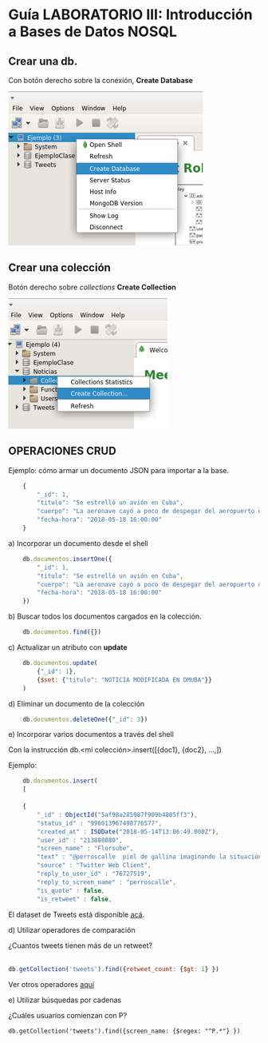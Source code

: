 # Guía LABORATORIO III: Introducción a Bases de Datos NOSQL

## Crear una db. 
Con botón derecho sobre la conexión, __Create Database__


![crear db](./img/creardb.png)


## Crear una colección
Botón derecho sobre *collections* __Create Collection__

![crear col](./img/crearcol.png)


## OPERACIONES CRUD

Ejemplo: cómo armar un documento JSON para importar a la base.

```javascript
    { 
        "_id": 1,
        "titulo": "Se estrelló un avión en Cuba",
        "cuerpo": "La aeronave cayó a poco de despegar del aeropuerto de La Habana. Era un Boeing 737 de una compañía aérea subsidiaria de Cubana de Aviación. El presidente cubano Miguel Díaz-Canel se dirigió de inmediato al lugar del accidente.",
        "fecha-hora": "2018-05-18 16:00:00"
    }
```

a) Incorporar un documento desde el shell

```javascript
    db.documentos.insertOne({ 
        "_id": 1,
        "titulo": "Se estrelló un avión en Cuba",
        "cuerpo": "La aeronave cayó a poco de despegar del aeropuerto de La Habana. Era un Boeing 737 de una compañía aérea subsidiaria de Cubana de Aviación. El presidente cubano Miguel Díaz-Canel se dirigió de inmediato al lugar del accidente.",
        "fecha-hora": "2018-05-18 16:00:00"
    })
```    

b) Buscar todos los documentos cargados en la colección.
```javascript
    db.documentos.find({})
```

c) Actualizar un atributo con __update__

```javascript
    db.documentos.update(
        {"_id": 1},
        {$set: {"titulo": "NOTICIA MODIFICADA EN DMUBA"}}
    )
```

d) Eliminar un documento de la colección

```javascript
    db.documentos.deleteOne({"_id": 3})
```
    
e) Incorporar varios documentos a través del shell

Con la instrucción db.<mi colección>.insert([{doc1}, {doc2}, ...,])

Ejemplo:

```javascript
    db.documentos.insert(
    [
        
    {
        "_id" : ObjectId("5af98a285987f909b4005ff3"),
        "status_id" : "996013967498776577",
        "created_at" : ISODate("2018-05-14T13:06:49.000Z"),
        "user_id" : "213888080",
        "screen_name" : "Florsube",
        "text" : "@perroscalle  piel de gallina imaginando la situación de Alejandro!cada uno con sus montruos, jajaja, y nosotros preocupados por el dólar y la inflación! tiburón, qué buscas en la orilla?",
        "source" : "Twitter Web Client",
        "reply_to_user_id" : "76727519",
        "reply_to_screen_name" : "perroscalle",
        "is_quote" : false,
        "is_retweet" : false,
```

El dataset de Tweets está disponible [acá]().

d) Utilizar operadores de comparación

¿Cuantos tweets tienen más de un retweet?

```javascript

db.getCollection('tweets').find({retweet_count: {$gt: 1} })

```
Ver otros operadores [aquí](https://docs.mongodb.com/manual/reference/operator/query-comparison/)

e) Utilizar búsquedas por cadenas

¿Cuáles usuarios comienzan con P?

    db.getCollection('tweets').find({screen_name: {$regex: "^P.*"} })






